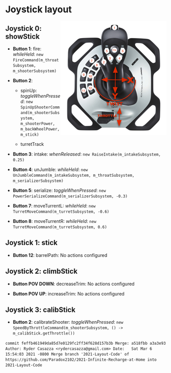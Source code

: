 # Joystick layout

<img align="right" src="Joystick.png">

## Joystick 0: showStick

* __Button 1__: fire: _whileHeld_: ```new FireCommand(m_throatSubsystem, m_shooterSubsystem)```

* __Button 2__:

  * spinUp: _toggleWhenPressed_: ```new SpinUpShooterCommand(m_shooterSubsystem, m_shooterPower, m_backWheelPower, m_stick)```

  * turretTrack

* __Button 3__: intake: _whenReleased_: ```new RaiseIntake(m_intakeSubsystem, 0.25)```

* __Button 4__: unJumble: _whileHeld_: ```new UnJumbleCommand(m_intakeSubsystem, m_throatSubsystem, m_serializerSubsystem)```

* __Button 5__: serialize: _toggleWhenPressed_: ```new PowerSerializeCommand(m_serializerSubsystem, -0.3)```

* __Button 7__: moveTurrentL: _whileHeld_: ```new TurretMoveCommand(m_turretSubsystem, -0.6)```

* __Button 8__: moveTurrentR: _whileHeld_: ```new TurretMoveCommand(m_turretSubsystem, 0.6)```

## Joystick 1: stick

* __Button 12__: barrelPath: No actions configured

## Joystick 2: climbStick

* __Button POV DOWN__: decreaseTrim: No actions configured

* __Button POV UP__: increaseTrim: No actions configured

## Joystick 3: calibStick

* __Button 2__: calibrateShooter: _toggleWhenPressed_: ```new SpeedByThrottleCommand(m_shooterSubsystem, () -> m_calibStick.getThrottle())```

```commit feffb461949da85d7e0129fc2ff34f628d157b3b Merge: a518fbb a3a3e93 Author: Ryder Casazza <rydercasazza@gmail.com> Date:   Sat Mar 6 15:54:03 2021 -0800 Merge branch '2021-Layout-Code' of https://github.com/Paradox2102/2021-Infinite-Recharge-at-Home into 2021-Layout-Code ```

